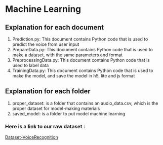 # Machine Learning
## Explanation for each document
1. Prediction.py: This document contains Python code that is used to predict the voice from user input
2. PrepareData.py: This document contains Python code that is used to make a dataset, with the same parameters and format
3. PreprocessingData.py: This document contains Python code that is used to label data
4. TrainingData.py: This document contains Python code that is used to make the model, and save the model in h5, lite and js format

## Explanation for each folder
1. proper_dataset: is a folder that contains an audio_data.csv, which is the proper dataset for model-making materials
2. saved_model: is a folder to put model machine learning

### Here is a link to our raw dataset : 
[Dataset-VoiceRecognition](https://drive.google.com/drive/folders/1EBHCdvuKrRydTHwajohGZNZNV10BsdS6)


